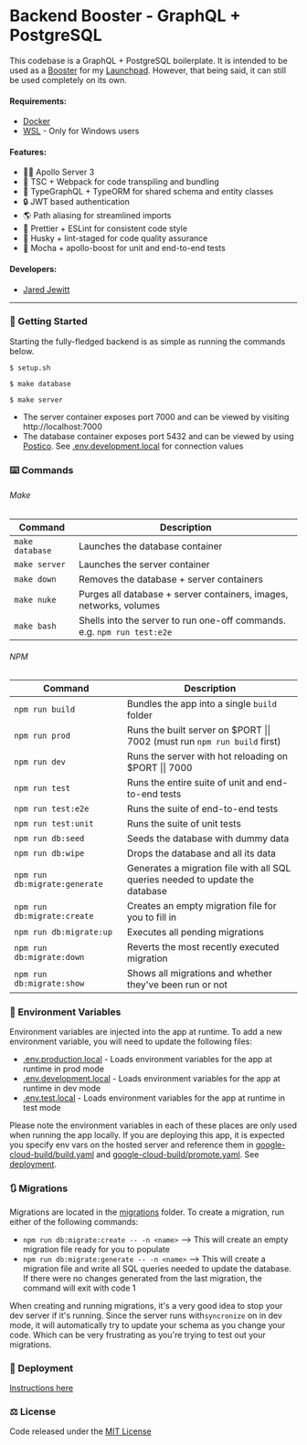 # Backend Booster - GraphQL + PostgreSQL

This codebase is a GraphQL + PostgreSQL boilerplate. It is intended to be used as a
[Booster](https://github.com/jared-jewitt/booster-guidelines) for my [Launchpad](https://github.com/jared-jewitt/launchpad).
However, that being said, it can still be used completely on its own.

#### Requirements:

- [Docker](https://www.docker.com/)
- [WSL](https://docs.microsoft.com/en-us/windows/wsl/install-win10) - Only for Windows users

#### Features:

- 👨‍🚀 Apollo Server 3
- 🦄 TSC + Webpack for code transpiling and bundling
- 🤖 TypeGraphQL + TypeORM for shared schema and entity classes
- 🔒 JWT based authentication
- 🌎 Path aliasing for streamlined imports
- 🌈 Prettier + ESLint for consistent code style
- 🐺 Husky + lint-staged for code quality assurance
- 🧪 Mocha + apollo-boost for unit and end-to-end tests

#### Developers:

- [Jared Jewitt](https://jared-jewitt.github.io/)

---

### 🏃 Getting Started

Starting the fully-fledged backend is as simple as running the commands below.

```
$ setup.sh

$ make database

$ make server
```

- The server container exposes port 7000 and can be viewed by visiting http://localhost:7000
- The database container exposes port 5432 and can be viewed by using [Postico](https://eggerapps.at/postico/). 
  See [.env.development.local](.env.development.local) for connection values

### ⌨️ Commands

###### Make

| Command         | Description                                                             |
| --------------- | ----------------------------------------------------------------------- |
| `make database` | Launches the database container                                         |
| `make server`   | Launches the server container                                           |
| `make down`     | Removes the database + server containers                                |
| `make nuke`     | Purges all database + server containers, images, networks, volumes      |
| `make bash`     | Shells into the server to run one-off commands. e.g. `npm run test:e2e` |

###### NPM

| Command                       | Description                                                                       |
| ----------------------------- | --------------------------------------------------------------------------------- |
| `npm run build`               | Bundles the app into a single `build` folder                                      |
| `npm run prod`                | Runs the built server on $PORT &#124;&#124; 7002 (must run `npm run build` first) |
| `npm run dev`                 | Runs the server with hot reloading on $PORT &#124;&#124; 7000                     |
| `npm run test`                | Runs the entire suite of unit and end-to-end tests                                |
| `npm run test:e2e`            | Runs the suite of end-to-end tests                                                |
| `npm run test:unit`           | Runs the suite of unit tests                                                      |
| `npm run db:seed`             | Seeds the database with dummy data                                                |
| `npm run db:wipe`             | Drops the database and all its data                                               |
| `npm run db:migrate:generate` | Generates a migration file with all SQL queries needed to update the database     |
| `npm run db:migrate:create`   | Creates an empty migration file for you to fill in                                |
| `npm run db:migrate:up`       | Executes all pending migrations                                                   |
| `npm run db:migrate:down`     | Reverts the most recently executed migration                                      |
| `npm run db:migrate:show`     | Shows all migrations and whether they've been run or not                          |

### 🌱 Environment Variables

Environment variables are injected into the app at runtime. To add a new environment variable, you will need to update
the following files:

- [.env.production.local](.env.production.local) - Loads environment variables for the app at runtime in prod mode
- [.env.development.local](.env.development.local) - Loads environment variables for the app at runtime in dev mode
- [.env.test.local](.env.test.local) - Loads environment variables for the app at runtime in test mode

Please note the environment variables in each of these places are only used when running the app locally. If you are 
deploying this app, it is expected you specify env vars on the hosted server and reference them in
[google-cloud-build/build.yaml](google-cloud-build/build.yaml) and
[google-cloud-build/promote.yaml](google-cloud-build/promote.yaml). See [deployment](#-deployment).

### 🔃 Migrations

Migrations are located in the [migrations](migrations) folder. To create a migration, run either of the following
commands:

- `npm run db:migrate:create -- -n <name>` --> This will create an empty migration file ready for you to populate
- `npm run db:migrate:generate -- -n <name>` --> This will create a migration file and write all SQL queries needed to update
   the database. If there were no changes generated from the last migration, the command will exit with code 1

When creating and running migrations, it's a very good idea to stop your dev server if it's running. Since the server
runs with`syncronize` on in dev mode, it will automatically try to update your schema as you change your code. Which 
can be very frustrating as you're trying to test out your migrations.

### 🚀 Deployment

[Instructions here](DEPLOYMENT.md)

### ⚖️ License

Code released under the [MIT License](LICENSE)
